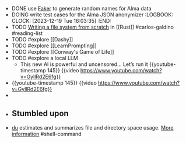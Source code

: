 - DONE use [Faker](https://pypi.org/project/Faker/) to generate random names for Alma data
- DOING write test cases for the Alma JSON anonymizer
  :LOGBOOK:
  CLOCK: [2023-12-19 Tue 16:03:35]
  :END:
- TODO [Writing a file system from scratch](https://blog.carlosgaldino.com/writing-a-file-system-from-scratch-in-rust.html) in [[Rust]] #carlos-galdino #reading-list
- TODO #explore [[Dashy]]
- TODO #explore [[LearnPrompting]]
- TODO #explore [[Conway's Game of Life]]
- TODO #explore a local LLM
	- This new AI is powerful and uncensored… Let’s run it {{youtube-timestamp 145}}
	  {{video https://www.youtube.com/watch?v=GyllRd2E6fg}}
- {{youtube-timestamp 145}} {{video https://www.youtube.com/watch?v=GyllRd2E6fg}}
-
- ## Stumbled upon
- [du](https://command-not-found.com/du) estimates and summarizes file and directory space usage. [More information](https://www.gnu.org/software/coreutils/du) #shell-command
